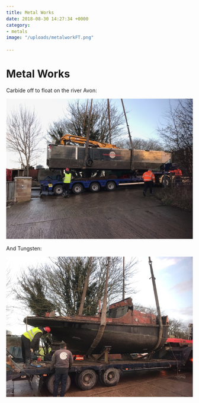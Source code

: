 ```yaml
---
title: Metal Works
date: 2018-08-30 14:27:34 +0000
category:
- metals
image: "/uploads/metalworkFT.png"

---
```

# Metal Works

Carbide off to float on the river Avon:

![](/uploads/IMG_0323.jpg)

And Tungsten:

![](/uploads/IMG_0318.jpg)